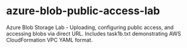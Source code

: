 # azure-blob-public-access-lab
Azure Blob Storage Lab - Uploading, configuring public access, and accessing blobs via direct URL. Includes task1b.txt demonstrating AWS CloudFormation VPC YAML format.

